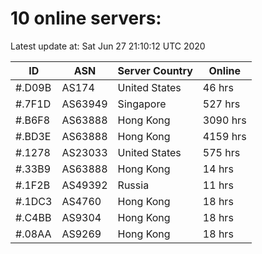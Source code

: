 # 10 online servers:

Latest update at: Sat Jun 27 21:10:12 UTC 2020

| ID | ASN | Server Country | Online |
| -- | --- | -------------- | ------ |
| #.D09B | AS174 | United States | 46 hrs |
| #.7F1D | AS63949 | Singapore | 527 hrs |
| #.B6F8 | AS63888 | Hong Kong | 3090 hrs |
| #.BD3E | AS63888 | Hong Kong | 4159 hrs |
| #.1278 | AS23033 | United States | 575 hrs |
| #.33B9 | AS63888 | Hong Kong | 14 hrs |
| #.1F2B | AS49392 | Russia | 11 hrs |
| #.1DC3 | AS4760 | Hong Kong | 18 hrs |
| #.C4BB | AS9304 | Hong Kong | 18 hrs |
| #.08AA | AS9269 | Hong Kong | 18 hrs |

